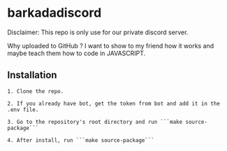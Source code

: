 # barkadadiscord
Disclaimer: This repo is only use for our private discord server.

Why uploaded to GitHub ?
    I want to show to my friend how it works and maybe teach them how to code in JAVASCRIPT.

## Installation
    1. Clone the repo.

    2. If you already have bot, get the token from bot and add it in the .env file.
    
    3. Go to the repository's root directory and run ```make source-package```

    4. After install, run ```make source-package```
